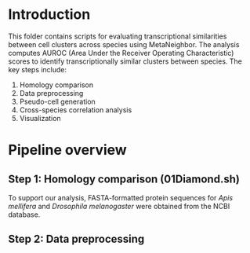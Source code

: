 # Introduction
This folder contains scripts for evaluating transcriptional similarities between cell clusters across species using MetaNeighbor. The analysis computes AUROC (Area Under the Receiver Operating Characteristic) scores to identify transcriptionally similar clusters between species. The key steps include:
1. Homology comparison
2. Data preprocessing
3. Pseudo-cell generation
4. Cross-species correlation analysis
5. Visualization

# Pipeline overview
## Step 1: Homology comparison (01Diamond.sh)
To support our analysis, FASTA-formatted protein sequences for *Apis mellifera* and *Drosophila melanogaster* were obtained from the NCBI database.

## Step 2: Data preprocessing

